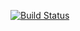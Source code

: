 [![Build Status](https://travis-ci.org/kamesh-a/chef-coding-game-challenge.svg?branch=master)](https://travis-ci.org/kamesh-a/chef-coding-game-challenge)